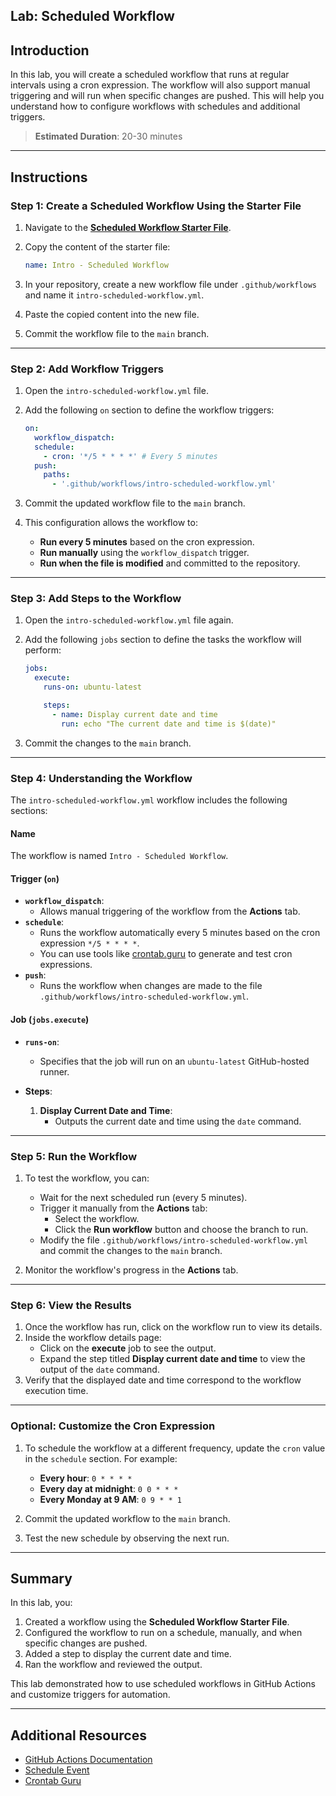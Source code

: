 ## Lab: Scheduled Workflow

## Introduction

In this lab, you will create a scheduled workflow that runs at regular intervals using a cron expression. The workflow will also support manual triggering and will run when specific changes are pushed. This will help you understand how to configure workflows with schedules and additional triggers.

> **Estimated Duration**: 20-30 minutes

---

## Instructions

### Step 1: Create a Scheduled Workflow Using the Starter File

1. Navigate to the [**Scheduled Workflow Starter File**](./intro-scheduled-workflow-starter.md).
2. Copy the content of the starter file:

   ```yaml
   name: Intro - Scheduled Workflow
   ```

3. In your repository, create a new workflow file under `.github/workflows` and name it `intro-scheduled-workflow.yml`.
4. Paste the copied content into the new file.
5. Commit the workflow file to the `main` branch.

---

### Step 2: Add Workflow Triggers

1. Open the `intro-scheduled-workflow.yml` file.
2. Add the following `on` section to define the workflow triggers:

   ```yaml
   on:
     workflow_dispatch:
     schedule:
       - cron: '*/5 * * * *' # Every 5 minutes
     push:
       paths:
         - '.github/workflows/intro-scheduled-workflow.yml'
   ```

3. Commit the updated workflow file to the `main` branch.
4. This configuration allows the workflow to:
   - **Run every 5 minutes** based on the cron expression.
   - **Run manually** using the `workflow_dispatch` trigger.
   - **Run when the file is modified** and committed to the repository.

---

### Step 3: Add Steps to the Workflow

1. Open the `intro-scheduled-workflow.yml` file again.
2. Add the following `jobs` section to define the tasks the workflow will perform:

   ```yaml
   jobs:
     execute:
       runs-on: ubuntu-latest

       steps:
         - name: Display current date and time
           run: echo "The current date and time is $(date)"
   ```

3. Commit the changes to the `main` branch.

---

### Step 4: Understanding the Workflow

The `intro-scheduled-workflow.yml` workflow includes the following sections:

#### **Name**

The workflow is named `Intro - Scheduled Workflow`.

#### **Trigger (`on`)**

- **`workflow_dispatch`**:
  - Allows manual triggering of the workflow from the **Actions** tab.
- **`schedule`**:
  - Runs the workflow automatically every 5 minutes based on the cron expression `*/5 * * * *`.
  - You can use tools like [crontab.guru](https://crontab.guru/) to generate and test cron expressions.
- **`push`**:
  - Runs the workflow when changes are made to the file `.github/workflows/intro-scheduled-workflow.yml`.

#### **Job (`jobs.execute`)**

- **`runs-on`**:

  - Specifies that the job will run on an `ubuntu-latest` GitHub-hosted runner.

- **Steps**:
  1. **Display Current Date and Time**:
     - Outputs the current date and time using the `date` command.

---

### Step 5: Run the Workflow

1. To test the workflow, you can:

   - Wait for the next scheduled run (every 5 minutes).
   - Trigger it manually from the **Actions** tab:
     - Select the workflow.
     - Click the **Run workflow** button and choose the branch to run.
   - Modify the file `.github/workflows/intro-scheduled-workflow.yml` and commit the changes to the `main` branch.

2. Monitor the workflow's progress in the **Actions** tab.

---

### Step 6: View the Results

1. Once the workflow has run, click on the workflow run to view its details.
2. Inside the workflow details page:
   - Click on the **execute** job to see the output.
   - Expand the step titled **Display current date and time** to view the output of the `date` command.
3. Verify that the displayed date and time correspond to the workflow execution time.

---

### Optional: Customize the Cron Expression

1. To schedule the workflow at a different frequency, update the `cron` value in the `schedule` section. For example:

   - **Every hour**: `0 * * * *`
   - **Every day at midnight**: `0 0 * * *`
   - **Every Monday at 9 AM**: `0 9 * * 1`

2. Commit the updated workflow to the `main` branch.

3. Test the new schedule by observing the next run.

---

## Summary

In this lab, you:

1. Created a workflow using the **Scheduled Workflow Starter File**.
2. Configured the workflow to run on a schedule, manually, and when specific changes are pushed.
3. Added a step to display the current date and time.
4. Ran the workflow and reviewed the output.

This lab demonstrated how to use scheduled workflows in GitHub Actions and customize triggers for automation.

---

## Additional Resources

- [GitHub Actions Documentation](https://docs.github.com/en/actions)
- [Schedule Event](https://docs.github.com/en/actions/using-workflows/events-that-trigger-workflows#schedule)
- [Crontab Guru](https://crontab.guru/)
